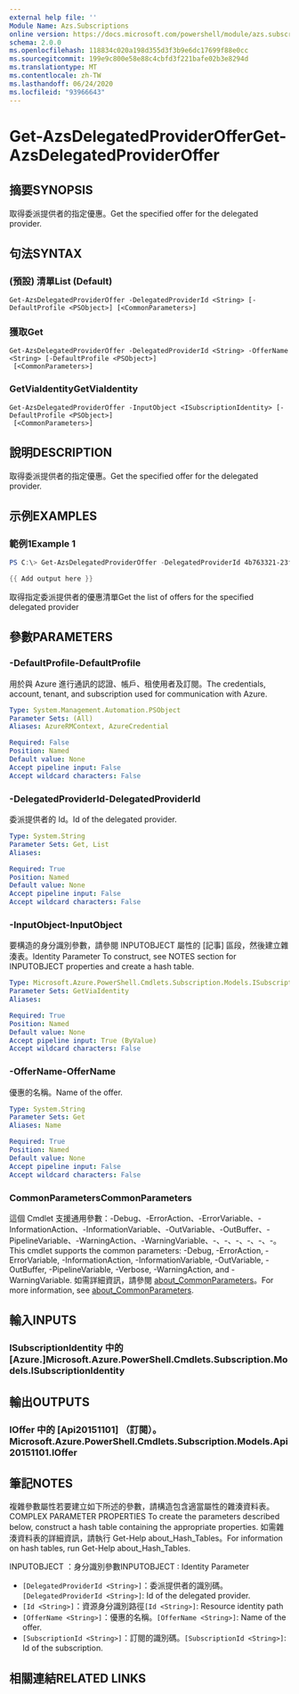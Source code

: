 ```yaml
---
external help file: ''
Module Name: Azs.Subscriptions
online version: https://docs.microsoft.com/powershell/module/azs.subscriptions/get-azsdelegatedprovideroffer
schema: 2.0.0
ms.openlocfilehash: 118834c020a198d355d3f3b9e6dc17699f88e0cc
ms.sourcegitcommit: 199e9c800e58e88c4cbfd3f221bafe02b3e8294d
ms.translationtype: MT
ms.contentlocale: zh-TW
ms.lasthandoff: 06/24/2020
ms.locfileid: "93966643"
---
```

# <span data-ttu-id="30ff0-101">Get-AzsDelegatedProviderOffer</span><span class="sxs-lookup"><span data-stu-id="30ff0-101">Get-AzsDelegatedProviderOffer</span></span>

## <span data-ttu-id="30ff0-102">摘要</span><span class="sxs-lookup"><span data-stu-id="30ff0-102">SYNOPSIS</span></span>
<span data-ttu-id="30ff0-103">取得委派提供者的指定優惠。</span><span class="sxs-lookup"><span data-stu-id="30ff0-103">Get the specified offer for the delegated provider.</span></span>

## <span data-ttu-id="30ff0-104">句法</span><span class="sxs-lookup"><span data-stu-id="30ff0-104">SYNTAX</span></span>

### <span data-ttu-id="30ff0-105"> (預設) 清單</span><span class="sxs-lookup"><span data-stu-id="30ff0-105">List (Default)</span></span>
```
Get-AzsDelegatedProviderOffer -DelegatedProviderId <String> [-DefaultProfile <PSObject>] [<CommonParameters>]
```

### <span data-ttu-id="30ff0-106">獲取</span><span class="sxs-lookup"><span data-stu-id="30ff0-106">Get</span></span>
```
Get-AzsDelegatedProviderOffer -DelegatedProviderId <String> -OfferName <String> [-DefaultProfile <PSObject>]
 [<CommonParameters>]
```

### <span data-ttu-id="30ff0-107">GetViaIdentity</span><span class="sxs-lookup"><span data-stu-id="30ff0-107">GetViaIdentity</span></span>
```
Get-AzsDelegatedProviderOffer -InputObject <ISubscriptionIdentity> [-DefaultProfile <PSObject>]
 [<CommonParameters>]
```

## <span data-ttu-id="30ff0-108">說明</span><span class="sxs-lookup"><span data-stu-id="30ff0-108">DESCRIPTION</span></span>
<span data-ttu-id="30ff0-109">取得委派提供者的指定優惠。</span><span class="sxs-lookup"><span data-stu-id="30ff0-109">Get the specified offer for the delegated provider.</span></span>

## <span data-ttu-id="30ff0-110">示例</span><span class="sxs-lookup"><span data-stu-id="30ff0-110">EXAMPLES</span></span>

### <span data-ttu-id="30ff0-111">範例1</span><span class="sxs-lookup"><span data-stu-id="30ff0-111">Example 1</span></span>
```powershell
PS C:\> Get-AzsDelegatedProviderOffer -DelegatedProviderId 4b763321-23f5-4a45-a44d-9ccfdd705a3d

{{ Add output here }}
```

<span data-ttu-id="30ff0-112">取得指定委派提供者的優惠清單</span><span class="sxs-lookup"><span data-stu-id="30ff0-112">Get the list of offers for the specified delegated provider</span></span>

## <span data-ttu-id="30ff0-113">參數</span><span class="sxs-lookup"><span data-stu-id="30ff0-113">PARAMETERS</span></span>

### <span data-ttu-id="30ff0-114">-DefaultProfile</span><span class="sxs-lookup"><span data-stu-id="30ff0-114">-DefaultProfile</span></span>
<span data-ttu-id="30ff0-115">用於與 Azure 進行通訊的認證、帳戶、租使用者及訂閱。</span><span class="sxs-lookup"><span data-stu-id="30ff0-115">The credentials, account, tenant, and subscription used for communication with Azure.</span></span>

```yaml
Type: System.Management.Automation.PSObject
Parameter Sets: (All)
Aliases: AzureRMContext, AzureCredential

Required: False
Position: Named
Default value: None
Accept pipeline input: False
Accept wildcard characters: False

```

### <span data-ttu-id="30ff0-116">-DelegatedProviderId</span><span class="sxs-lookup"><span data-stu-id="30ff0-116">-DelegatedProviderId</span></span>
<span data-ttu-id="30ff0-117">委派提供者的 Id。</span><span class="sxs-lookup"><span data-stu-id="30ff0-117">Id of the delegated provider.</span></span>

```yaml
Type: System.String
Parameter Sets: Get, List
Aliases:

Required: True
Position: Named
Default value: None
Accept pipeline input: False
Accept wildcard characters: False

```

### <span data-ttu-id="30ff0-118">-InputObject</span><span class="sxs-lookup"><span data-stu-id="30ff0-118">-InputObject</span></span>
<span data-ttu-id="30ff0-119">要構造的身分識別參數，請參閱 INPUTOBJECT 屬性的 [記事] 區段，然後建立雜湊表。</span><span class="sxs-lookup"><span data-stu-id="30ff0-119">Identity Parameter To construct, see NOTES section for INPUTOBJECT properties and create a hash table.</span></span>

```yaml
Type: Microsoft.Azure.PowerShell.Cmdlets.Subscription.Models.ISubscriptionIdentity
Parameter Sets: GetViaIdentity
Aliases:

Required: True
Position: Named
Default value: None
Accept pipeline input: True (ByValue)
Accept wildcard characters: False

```

### <span data-ttu-id="30ff0-120">-OfferName</span><span class="sxs-lookup"><span data-stu-id="30ff0-120">-OfferName</span></span>
<span data-ttu-id="30ff0-121">優惠的名稱。</span><span class="sxs-lookup"><span data-stu-id="30ff0-121">Name of the offer.</span></span>

```yaml
Type: System.String
Parameter Sets: Get
Aliases: Name

Required: True
Position: Named
Default value: None
Accept pipeline input: False
Accept wildcard characters: False

```

### <span data-ttu-id="30ff0-122">CommonParameters</span><span class="sxs-lookup"><span data-stu-id="30ff0-122">CommonParameters</span></span>
<span data-ttu-id="30ff0-123">這個 Cmdlet 支援通用參數：-Debug、-ErrorAction、-ErrorVariable、-InformationAction、-InformationVariable、-OutVariable、-OutBuffer、-PipelineVariable、-WarningAction、-WarningVariable、-、-、-、-、-、-。</span><span class="sxs-lookup"><span data-stu-id="30ff0-123">This cmdlet supports the common parameters: -Debug, -ErrorAction, -ErrorVariable, -InformationAction, -InformationVariable, -OutVariable, -OutBuffer, -PipelineVariable, -Verbose, -WarningAction, and -WarningVariable.</span></span> <span data-ttu-id="30ff0-124">如需詳細資訊，請參閱 [about_CommonParameters](http://go.microsoft.com/fwlink/?LinkID=113216)。</span><span class="sxs-lookup"><span data-stu-id="30ff0-124">For more information, see [about_CommonParameters](http://go.microsoft.com/fwlink/?LinkID=113216).</span></span>

## <span data-ttu-id="30ff0-125">輸入</span><span class="sxs-lookup"><span data-stu-id="30ff0-125">INPUTS</span></span>

### <span data-ttu-id="30ff0-126">ISubscriptionIdentity 中的 [Azure.]</span><span class="sxs-lookup"><span data-stu-id="30ff0-126">Microsoft.Azure.PowerShell.Cmdlets.Subscription.Models.ISubscriptionIdentity</span></span>

## <span data-ttu-id="30ff0-127">輸出</span><span class="sxs-lookup"><span data-stu-id="30ff0-127">OUTPUTS</span></span>

### <span data-ttu-id="30ff0-128">IOffer 中的 [Api20151101] （訂閱）。</span><span class="sxs-lookup"><span data-stu-id="30ff0-128">Microsoft.Azure.PowerShell.Cmdlets.Subscription.Models.Api20151101.IOffer</span></span>



## <span data-ttu-id="30ff0-129">筆記</span><span class="sxs-lookup"><span data-stu-id="30ff0-129">NOTES</span></span>

<span data-ttu-id="30ff0-130">複雜參數屬性若要建立如下所述的參數，請構造包含適當屬性的雜湊資料表。</span><span class="sxs-lookup"><span data-stu-id="30ff0-130">COMPLEX PARAMETER PROPERTIES To create the parameters described below, construct a hash table containing the appropriate properties.</span></span> <span data-ttu-id="30ff0-131">如需雜湊資料表的詳細資訊，請執行 Get-Help about_Hash_Tables。</span><span class="sxs-lookup"><span data-stu-id="30ff0-131">For information on hash tables, run Get-Help about_Hash_Tables.</span></span>

<span data-ttu-id="30ff0-132">INPUTOBJECT <ISubscriptionIdentity> ：身分識別參數</span><span class="sxs-lookup"><span data-stu-id="30ff0-132">INPUTOBJECT <ISubscriptionIdentity>: Identity Parameter</span></span>
  - <span data-ttu-id="30ff0-133">`[DelegatedProviderId <String>]`：委派提供者的識別碼。</span><span class="sxs-lookup"><span data-stu-id="30ff0-133">`[DelegatedProviderId <String>]`: Id of the delegated provider.</span></span>
  - <span data-ttu-id="30ff0-134">`[Id <String>]`：資源身分識別路徑</span><span class="sxs-lookup"><span data-stu-id="30ff0-134">`[Id <String>]`: Resource identity path</span></span>
  - <span data-ttu-id="30ff0-135">`[OfferName <String>]`：優惠的名稱。</span><span class="sxs-lookup"><span data-stu-id="30ff0-135">`[OfferName <String>]`: Name of the offer.</span></span>
  - <span data-ttu-id="30ff0-136">`[SubscriptionId <String>]`：訂閱的識別碼。</span><span class="sxs-lookup"><span data-stu-id="30ff0-136">`[SubscriptionId <String>]`: Id of the subscription.</span></span>

## <span data-ttu-id="30ff0-137">相關連結</span><span class="sxs-lookup"><span data-stu-id="30ff0-137">RELATED LINKS</span></span>

